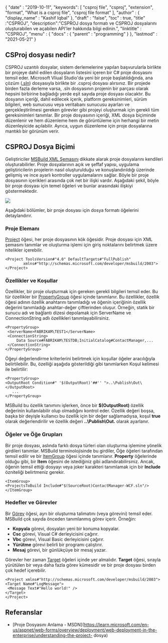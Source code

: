 {
  "date" : "2019-10-11",
  "keywords": [ "csproj file", "csproj", "extension", "format", "What is a csproj file", "csproj file format" ],
  "author" : {
    "display_name" : "Kashif Iqbal"
},
  "draft" : "false",
  "toc" : true,
  "title" :"CSPROJ",
  "description":"CSPROJ dosya formatı ve CSPROJ dosyalarını oluşturabilen ve açabilen API'ler hakkında bilgi edinin.",
  "linktitle" : "CSPROJ",
  "menu" : {
    "docs" : {
      "parent" : "programming"
}
},
  "lastmod" : "2021-05-21"
}

## CSProj dosyası nedir?
CSPROJ uzantılı dosyalar, sistem derlemelerine yapılan başvurularla birlikte bir projeye dahil edilen dosyaların listesini içeren bir C# proje dosyasını temsil eder. Microsoft VIiual Studio'da yeni bir proje başlatıldığında, ana çözüm ([.sln](/tr/programming/sln/)) dosyasıyla birlikte bir .csproj dosyası alırsınız. Bir projede birden fazla derleme varsa, .sln dosyasının projenin bir parçası olarak hepsini birbirine bağladığı yerde eşit sayıda proje dosyası olacaktır. Bu dosyanın içeriği, dahil edilecek içerik, platform gereksinimleri, sürüm bilgileri, web sunucusu veya veritabanı sunucusu ayarları ve gerçekleştirilmesi gereken görevler gibi projeyi oluşturmak için gerekli tüm gereksinimleri tanımlar. Bir proje dosyasının içeriği, XML dosya biçiminde düzenlenir ve hem düzenleme hem de görüntüleme için herhangi bir metin düzenleyicide açılabilir. Ayrıca, uygun düzenleme için proje dosyalarına mantıklı bir görünüm verir.

## CSPROJ Dosya Biçimi #

Geliştiriciler [MSBuild XML Şemasını](https://msdn.microsoft.com/library/5dy88c2e.aspx) dikkate alarak proje dosyalarını kendileri oluşturabilirler. Proje dosyalarının açık ve şeffaf yapısı, uygulama geliştiricilerin projelerin nasıl oluşturulduğu ve konuşlandırıldığı üzerinde gelişmiş ve ince ayarlı kontroller uygulamalarını sağlar. Böyle bir proje dosyasının içerikleri arasında çok net bir ilişki vardır. Aşağıdaki şekil, böyle bir proje dosyası için temel öğeleri ve bunlar arasındaki ilişkiyi göstermektedir.

![](https://learn.microsoft.com/en-us/aspnet/web-forms/overview/deployment/web-deployment-in-the-enterprise/understanding-the-project-file/_static/image2.png)

Aşağıdaki bölümler, bir proje dosyası için dosya formatı öğelerini detaylandırır.

### Proje Elemanı ###

[Project](https://msdn.microsoft.com/library/bcxfsh87.aspx) öğesi, her proje dosyasının kök öğesidir. Proje dosyası için XML şemasını tanımlar ve oluşturma işlemi için giriş noktalarını belirtmek üzere nitelikler içerebilir.

```
<Project ToolsVersion#"4.0" DefaultTargets#"FullPublish"
        xmlns#"http://schemas.microsoft.com/developer/msbuild/2003">
</Project>
```

### Özellikler ve Koşullar

Özellikler, bir proje oluşturmak için gereken gerekli bilgileri temsil eder. Bu tür özellikler bir [PropertyGroup](https://msdn.microsoft.com/library/t4w159bs.aspx) öğesi içinde tanımlanır. Bu özellikler, özellik öğesi adının özellik anahtarını tanımladığı ve öğenin içeriğinin özellik değerini tanımladığı anahtar-değer çiftlerinden oluşur. Örneğin, statik bir sunucu adı ve bağlantı dizesi depolamak için ServerName ve ConnectionString adlı özellikleri tanımlayabilirsiniz.

```
<PropertyGroup>    
 <ServerName>FABRIKAM\TEST1</ServerName>
 <ConnectionString>
     Data Source#FABRIKAM\TESTDB;InitialCatalog#ContactManager,...
 </ConnectionString>
</PropertyGroup>
```

Öğeyi değerlendirme kriterlerini belirtmek için koşullar öğeler aracılığıyla belirtilebilir. Bu, özelliği aşağıda gösterildiği gibi tanımlarken Koşul kelimesi ile belirtilir:

```
<PropertyGroup>
<OutputRoot Condition#" '$(OutputRoot)'##'' ">..\Publish\Out\</OutputRoot>
   ...
</PropertyGroup>
```

MSBuild bu özellik tanımını işlerken, önce bir **$(OutputRoot)** özellik değerinin kullanılabilir olup olmadığını kontrol eder. Özellik değeri boşsa, başka bir deyişle kullanıcı bu özellik için bir değer sağlamadıysa, koşul **true** olarak değerlendirilir ve özellik değeri **..\Publish\Out.** olarak ayarlanır.

### Öğeler ve Öğe Grupları

Bir proje dosyası, aslında farklı dosya türleri olan oluşturma işlemine yönelik girdileri tanımlar. MSBuild terminolojisinde bu girdiler, Öğe öğeleri tarafından temsil edilir ve bir [ItemGroup](https://msdn.microsoft.com/library/646dk05y.aspx) öğesi içinde tanımlanır. **Property** öğelerinde olduğu gibi, bir **Item** öğesini de istediğiniz gibi adlandırabilirsiniz. Ancak, öğenin temsil ettiği dosyayı veya joker karakteri tanımlamak için bir **Include** özniteliği belirtmeniz gerekir.

```
<ItemGroup>
<ProjectsToBuild Include#"$(SourceRoot)ContactManager-WCF.sln"/>
</ItemGroup>
```

### Hedefler ve Görevler

Bir [Görev](https://msdn.microsoft.com/library/77f2hx1s.aspx) öğesi, ayrı bir oluşturma talimatını (veya görevini) temsil eder. MSBuild çok sayıda önceden tanımlanmış görev içerir. Örneğin:

* **Kopyala** görevi, dosyaları yeni bir konuma kopyalar.
* **Csc** görevi, Visual C# derleyicisini çağırır.
* **Vbc** görevi, Visual Basic derleyicisini çağırır.
* **Yürütme** görevi belirli bir programı çalıştırır.
* **Mesaj** görevi, bir günlükçüye bir mesaj yazar.

Görevler her zaman [Target](https://msdn.microsoft.com/library/t50z2hka.aspx) öğeleri içinde yer almalıdır. **Target** öğesi, sırayla yürütülen bir veya daha fazla görev kümesidir ve bir proje dosyası birden çok hedef içerebilir.

```
<Project xmlns#"http://schemas.microsoft.com/developer/msbuild/2003">
<Target Name#"LogMessage">
 <Message Text#"Hello world!" />
</Target>
</Project>
```

## Referanslar

* [Proje Dosyasını Anlama - MSDN](https://learn.microsoft.com/en-us/aspnet/web-forms/overview/deployment/web-deployment-in-the-enterprise/understanding-the-project- dosya)

